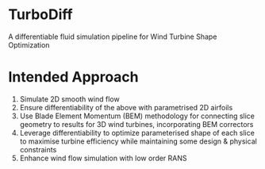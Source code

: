 # TurboDiff
A differentiable fluid simulation pipeline for Wind Turbine Shape Optimization


# Intended Approach
1. Simulate 2D smooth wind flow
2. Ensure differentiability of the above with parametrised 2D airfoils
3. Use Blade Element Momentum (BEM) methodology for connecting slice geometry to results for 3D wind turbines, incorporating BEM correctors
4. Leverage differentiability to optimize parameterised shape of each slice to maximise turbine efficiency while maintaining some design & physical constraints
5. Enhance wind flow simulation with low order RANS